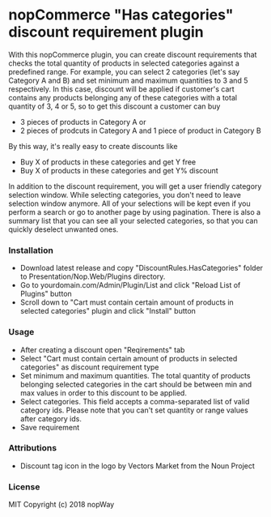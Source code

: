# nopCommerce "Has categories" discount requirement plugin
With this nopCommerce plugin, you can create discount requirements that checks the total quantity of products in selected categories against a predefined range. For example, you can select 2 categories (let's say Category A and B) and set minimum and maximum quantities to 3 and 5 respectively. In this case, discount will be applied if customer's cart contains any products belonging any of these categories with a total quantity of 3, 4 or 5, so to get this discount a customer can buy 

* 3 pieces of products in Category A or 
* 2 pieces of prodcuts in Category A and 1 piece of product in Category B

By this way, it's really easy to create discounts like

* Buy X of products in these categories and get Y free
* Buy X of products in these categories and get Y% discount

In addition to the discount requirement, you will get a user friendly category selection window. While selecting categories, you don't need to leave selection window anymore. All of your selections will be kept even if you perform a search or go to another page by using pagination. There is also a summary list that you can see all your selected categories, so that you can quickly deselect unwanted ones.

### Installation
* Download latest release and copy "DiscountRules.HasCategories" folder to Presentation/Nop.Web/Plugins directory.
* Go to yourdomain.com/Admin/Plugin/List and click "Reload List of Plugins" button
* Scroll down to "Cart must contain certain amount of products in selected categories" plugin and click "Install" button

### Usage
* After creating a discount open "Reqirements" tab
* Select "Cart must contain certain amount of products in selected categories" as discount requirement type
* Set minimum and maximum quantities. The total quantity of products belonging selected categories in the cart should be between min and max values in order to this discount to be applied.
* Select categories. This field accepts a comma-separated list of valid category ids. Please note that you can't set quantity or range values after category ids.
* Save requirement

### Attributions
* Discount tag icon in the logo by Vectors Market from the Noun Project

### License
MIT Copyright (c) 2018 nopWay
